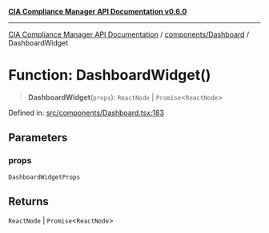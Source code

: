 [**CIA Compliance Manager API Documentation v0.6.0**](../../../README.md)

***

[CIA Compliance Manager API Documentation](../../../modules.md) / [components/Dashboard](../README.md) / DashboardWidget

# Function: DashboardWidget()

> **DashboardWidget**(`props`): `ReactNode` \| `Promise`\<`ReactNode`\>

Defined in: [src/components/Dashboard.tsx:183](https://github.com/Hack23/cia-compliance-manager/blob/ca083b463223765b22422b66b3a43930241849bd/src/components/Dashboard.tsx#L183)

## Parameters

### props

`DashboardWidgetProps`

## Returns

`ReactNode` \| `Promise`\<`ReactNode`\>
